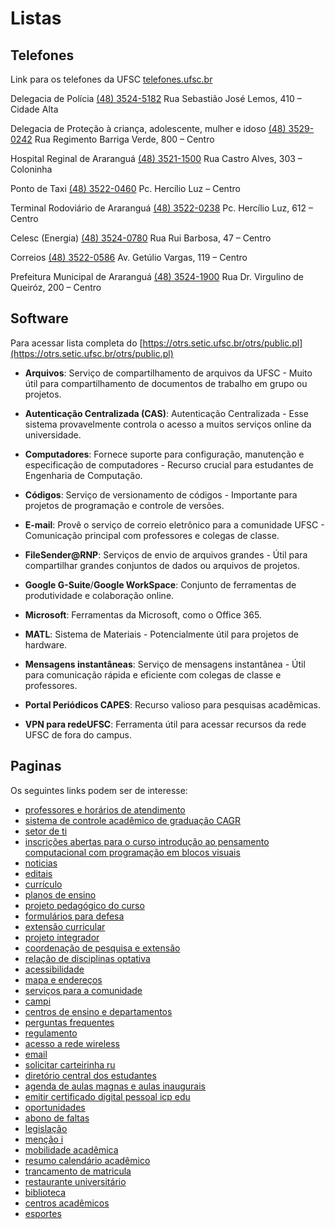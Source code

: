 # Listas

## Telefones

Link para os telefones da UFSC [telefones.ufsc.br](https://telefones.ufsc.br/public/)

Delegacia de Polícia
[(48) 3524-5182](tel:+55483524-5182)
Rua Sebastião José Lemos, 410 – Cidade Alta

Delegacia de Proteção à criança, adolescente, mulher e idoso
[(48) 3529-0242](tel:+55483529-0242)
Rua Regimento Barriga Verde, 800 – Centro

Hospital Reginal de Araranguá
[(48) 3521-1500](tel:+55483521-1500)
Rua Castro Alves, 303 – Coloninha

Ponto de Taxi
[(48) 3522-0460](tel:+55483522-0460)
Pc. Hercílio Luz – Centro

Terminal Rodoviário de Araranguá
[(48) 3522-0238](tel:+55483522-0238)
Pc. Hercílio Luz, 612 – Centro

Celesc (Energia)
[(48) 3524-0780](tel:+55483524-0780)
Rua Rui Barbosa, 47 – Centro

Correios
[(48) 3522-0586](tel:+55483522-0586)
Av. Getúlio Vargas, 119 – Centro

Prefeitura Municipal de Araranguá
[(48) 3524-1900](tel:+55483524-1900)
Rua Dr. Virgulino de Queiróz, 200 – Centro

## Software

Para acessar lista completa do [https://otrs.setic.ufsc.br/otrs/public.pl](https://otrs.setic.ufsc.br/otrs/public.pl)

- **Arquivos**: Serviço de compartilhamento de arquivos da UFSC - Muito útil para compartilhamento de documentos de trabalho em grupo ou projetos.

- **Autenticação Centralizada (CAS)**: Autenticação Centralizada - Esse sistema provavelmente controla o acesso a muitos serviços online da universidade.

- **Computadores**: Fornece suporte para configuração, manutenção e especificação de computadores - Recurso crucial para estudantes de Engenharia de Computação.

- **Códigos**: Serviço de versionamento de códigos - Importante para projetos de programação e controle de versões.

- **E-mail**: Provê o serviço de correio eletrônico para a comunidade UFSC - Comunicação principal com professores e colegas de classe.

- **FileSender@RNP**: Serviços de envio de arquivos grandes - Útil para compartilhar grandes conjuntos de dados ou arquivos de projetos.

- **Google G-Suite**/**Google WorkSpace**: Conjunto de ferramentas de produtividade e colaboração online.

- **Microsoft**: Ferramentas da Microsoft, como o Office 365.

- **MATL**: Sistema de Materiais - Potencialmente útil para projetos de hardware.

- **Mensagens instantâneas**: Serviço de mensagens instantânea - Útil para comunicação rápida e eficiente com colegas de classe e professores.

- **Portal Periódicos CAPES**: Recurso valioso para pesquisas acadêmicas.

- **VPN para redeUFSC**: Ferramenta útil para acessar recursos da rede UFSC de fora do campus.

## Paginas

Os seguintes links podem ser de interesse:

- [professores e horários de atendimento](ararangua.ufsc.br/professores-e-horarios-de-atendimento)
- [sistema de controle acadêmico de graduação CAGR](ararangua.ufsc.br/ensino/sistema-de-controle-academico-de-graduacao-cagr)
- [setor de ti](ararangua.ufsc.br/setor-de-ti)
- [inscrições abertas para o curso introdução ao pensamento computacional com programação em blocos visuais](ararangua.ufsc.br/2023/07/05/inscricoes-abertas-para-o-curso-introducao-ao-pensamento-computacional-com-programacao-em-blocos-visuais)
- [noticias](ararangua.ufsc.br/category/noticias)
- [editais](ararangua.ufsc.br/category/editais)
- [currículo](enc.ufsc.br/curriculo)
- [planos de ensino](enc.ufsc.br/planos-de-ensino)
- [projeto pedagógico do curso](enc.ufsc.br/projeto-pedagogico-do-curso)
- [formulários para defesa](enc.ufsc.br/formularios-para-defesa)
- [extensão curricular](enc.ufsc.br/extensao-curricular)
- [projeto integrador](enc.ufsc.br/projeto-integrador)
- [coordenação de pesquisa e extensão](enc.ufsc.br/coordenacao-de-pesquisa-e-extensao)
- [relação de disciplinas optativa](enc.ufsc.br/2020/12/17/relacao-de-disciplinas-optativa)
- [acessibilidade](ufsc.br/acessibilidade)
- [mapa e endereços](ufsc.br/mapa-e-enderecos)
- [serviços para a comunidade](ufsc.br/servicos-para-a-comunidade)
- [campi](ufsc.br/campi)
- [centros de ensino e departamentos](ufsc.br/centros-de-ensino-e-departamentos)
- [perguntas frequentes](calouros.ufsc.br/perguntas-frequentes)
- [regulamento](calouros.ufsc.br/regulamento)
- [acesso a rede wireless](souufsc.ararangua.ufsc.br/acesso-a-rede-wireless)
- [email](calouros.ufsc.br/email)
- [solicitar carteirinha ru](calouros.ufsc.br/solicitar-carteirinha-ru)
- [diretório central dos estudantes](calouros.ufsc.br/diretorio-central-dos-estudantes)
- [agenda de aulas magnas e aulas inaugurais](calouros.ufsc.br/agenda-de-aulas-magnas-e-aulas-inaugurais)
- [emitir certificado digital pessoal icp edu](souufsc.ararangua.ufsc.br/emitir-certificado-digital-pessoal-icp-edu)
- [oportunidades](souufsc.ararangua.ufsc.br/oportunidades)
- [abono de faltas](souufsc.ararangua.ufsc.br/abono-de-faltas)
- [legislação](souufsc.ararangua.ufsc.br/legislacao)
- [menção i](souufsc.ararangua.ufsc.br/mencao-i)
- [mobilidade acadêmica](souufsc.ararangua.ufsc.br/mobilidade-academica)
- [resumo calendário acadêmico](souufsc.ararangua.ufsc.br/resumo-calendario-academico)
- [trancamento de matricula](souufsc.ararangua.ufsc.br/trancamento-de-matricula)
- [restaurante universitário](guiadoestudante.ararangua.ufsc.br/restaurante-universitario)
- [biblioteca](guiadoestudante.ararangua.ufsc.br/biblioteca-bu-ara)
- [centros acadêmicos](guiadoestudante.ararangua.ufsc.br/centros-academicos)
- [esportes](guiadoestudante.ararangua.ufsc.br/esportes)